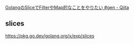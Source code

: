 
[GolangのSliceでFilterやMap的なことをやりたい #gen - Qiita](https://qiita.com/croquette0212/items/54f0651e803511586eb0)  


## slices

https://pkg.go.dev/golang.org/x/exp/slices

